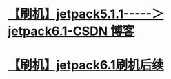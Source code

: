 # [【刷机】jetpack5.1.1-----＞jetpack6.1-CSDN 博客](https://blog.csdn.net/qq_43298381/article/details/144114730?spm=1001.2014.3001.5502)

# [【刷机】jetpack6.1刷机后续](https://blog.csdn.net/qq_43298381/article/details/144139219?spm=1001.2014.3001.5502)
